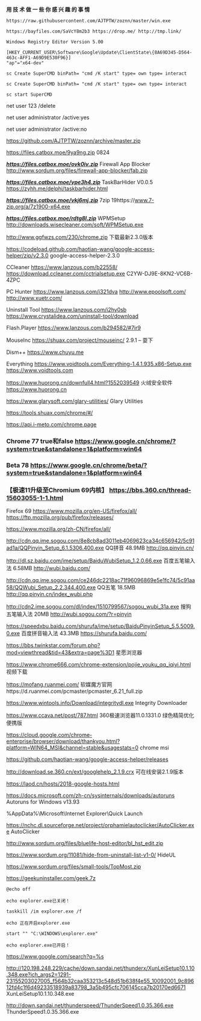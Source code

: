 **用 技 术 做 一 些 你 感 兴 趣 的 事 情**
```
https://raw.githubusercontent.com/AJTPTW/zoznn/master/win.exe

https://bayfiles.com/SaVcY8m2b3 https://drop.me/ http://tmp.link/

Windows Registry Editor Version 5.00
 
[HKEY_CURRENT_USER\Software\Google\Update\ClientState\{8A69D345-D564-463c-AFF1-A69D9E530F96}]
"ap"="x64-dev"
```
```
sc Create SuperCMD binPath= "cmd /K start" type= own type= interact

sc Create SuperCMD binPath= "cmd /K start" type= own type= interact

sc start SuperCMD
```
net user 123 /delete

net user administrator /active:yes

net user administrator /active:no 

https://github.com/AJTPTW/zoznn/archive/master.zip

https://files.catbox.moe/9ya9ng.zip 0824

***https://files.catbox.moe/ovk0iv.zip*** Firewall App Blocker http://www.sordum.org/files/firewall-app-blocker/fab.zip

***https://files.catbox.moe/vpe3h4.zip*** TaskBarHider V0.0.5 https://zyhh.me/delphi/taskbarhider.html

***https://files.catbox.moe/vkj6mj.zip*** 7zip 19https://www.7-zip.org/a/7z1900-x64.exe

***https://files.catbox.moe/rdtg8l.zip*** WPMSetup http://downloads.wisecleaner.com/soft/WPMSetup.exe

http://www.ggfwzs.com/230/chrome.zip 下载最新2.3.0版本

https://codeload.github.com/haotian-wang/google-access-helper/zip/v2.3.0 google-access-helper-2.3.0

CCleaner https://www.lanzous.com/b22558/  https://download.ccleaner.com/cctrialsetup.exe  C2YW-DJ9E-8KN2-VC6B-4ZPC

PC Hunter https://www.lanzous.com/i321dva  http://www.epoolsoft.com/ http://www.xuetr.com/

Uninstall Tool https://www.lanzous.com/i2hy0sb  https://www.crystalidea.com/uninstall-tool/download

Flash.Player https://www.lanzous.com/b294582/#7ir9 

MouseInc https://shuax.com/project/mouseinc/  2.9.1 – 耍下

Dism++ https://www.chuyu.me 

Everything https://www.voidtools.com/Everything-1.4.1.935.x86-Setup.exe  https://www.voidtools.com 

https://www.huorong.cn/downfull4.html?1552039549 火绒安全软件 https://www.huorong.cn 

https://www.glarysoft.com/glary-utilities/ Glary Utilities

https://tools.shuax.com/chrome/#/

https://api.i-meto.com/chrome.page

### Chrome 77   true和false https://www.google.cn/chrome/?system=true&standalone=1&platform=win64 

### Beta 78 https://www.google.cn/chrome/beta/?system=true&standalone=1&platform=win64 

### 【极速11升级至Chromium 69内核】 https://bbs.360.cn/thread-15603055-1-1.html  

Firefox 69 https://www.mozilla.org/en-US/firefox/all/  https://ftp.mozilla.org/pub/firefox/releases/

https://www.mozilla.org/zh-CN/firefox/all/

http://cdn.qq.ime.sogou.com/8e8cb8ad3011eb4069623ca34c656942/5c91ad1a/QQPinyin_Setup_6.1.5306.400.exe QQ拼音 48.9MB http://qq.pinyin.cn/

http://dl.sz.baidu.com/ime/setup/BaiduWubiSetup_1.2.0.66.exe 百度五笔输入法 6.58MB http://wubi.baidu.com/

http://cdn.qq.ime.sogou.com/ce246dc2218ac71f96096869e5e1fc74/5c91aa58/QQWubi_Setup_2.2.344.400.exe
 QQ五笔 18.5MB http://qq.pinyin.cn/index_wubi.php

http://cdn2.ime.sogou.com/dl/index/1510799567/sogou_wubi_31a.exe 搜狗五笔输入法 20MB http://wubi.sogou.com/?r=pinyin

https://speedxbu.baidu.com/shurufa/ime/setup/BaiduPinyinSetup_5.5.5009.0.exe 百度拼音输入法 43.3MB https://shurufa.baidu.com/

https://bbs.twinkstar.com/forum.php?mod=viewthread&tid=43&extra=page%3D1 星愿浏览器 

https://www.chrome666.com/chrome-extension/pojie_youku_qq_iqiyi.html 视频下载

https://mofang.ruanmei.com/ 软媒魔方官网https://d.ruanmei.com/pcmaster/pcmaster_6.21_full.zip

https://www.wintools.info/Download/integritydl.exe  Integrity Downloader

https://www.ccava.net/post/787.html 360极速浏览器11.0.1331.0 绿色精简优化便携版

https://cloud.google.com/chrome-enterprise/browser/download/thankyou.html?platform=WIN64_MSI&channel=stable&usagestats=0 chrome msi

https://github.com/haotian-wang/google-access-helper/releases

 http://download.se.360.cn/ext/googlehelp_2.1.9.crx 可在线安装2.1.9版本

https://laod.cn/hosts/2018-google-hosts.html

https://docs.microsoft.com/zh-cn/sysinternals/downloads/autoruns Autoruns for Windows v13.93

%AppData%\Microsoft\Internet Explorer\Quick Launch

https://nchc.dl.sourceforge.net/project/orphamielautoclicker/AutoClicker.exe AutoClicker

http://www.sordum.org/files/bluelife-host-editor/bl_hst_edit.zip

https://www.sordum.org/11081/hide-from-uninstall-list-v1-0/ HideUL

https://www.sordum.org/files/small-tools/TopMost.zip

https://geekuninstaller.com/geek.7z
```
@echo off

echo explorer.exe已关闭！

taskkill /im explorer.exe /f

echo 正在开启explorer.exe

start "" "C:\WINDOWS\explorer.exe"

echo explorer.exe已开启！
```

https://www.google.com/search?q=%s

http://120.198.248.229/cache/down.sandai.net/thunderx/XunLeiSetup10.1.10.348.exe?ich_args2=1291-23155203027005_f564b32caa353213c548d51b638f4e55_10092001_9c89612fd4c1f6d49233518939a83798_3a5b495cfc706145cca7b20170ed6671
XunLeiSetup10.1.10.348.exe

http://down.sandai.net/thunderspeed/ThunderSpeed1.0.35.366.exe ThunderSpeed1.0.35.366.exe







